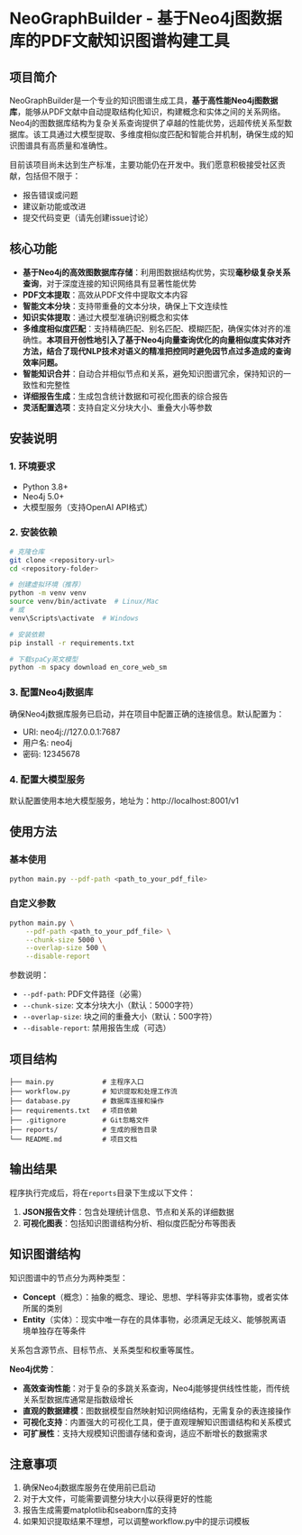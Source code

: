 # NeoGraphBuilder - 基于Neo4j图数据库的PDF文献知识图谱构建工具

## 项目简介

NeoGraphBuilder是一个专业的知识图谱生成工具，**基于高性能Neo4j图数据库**，能够从PDF文献中自动提取结构化知识，构建概念和实体之间的关系网络。Neo4j的图数据库结构为复杂关系查询提供了卓越的性能优势，远超传统关系型数据库。该工具通过大模型提取、多维度相似度匹配和智能合并机制，确保生成的知识图谱具有高质量和准确性。

目前该项目尚未达到生产标准，主要功能仍在开发中。我们愿意积极接受社区贡献，包括但不限于：

- 报告错误或问题
- 建议新功能或改进
- 提交代码变更（请先创建issue讨论）

## 核心功能

- **基于Neo4j的高效图数据库存储**：利用图数据结构优势，实现**毫秒级复杂关系查询**，对于深度连接的知识网络具有显著性能优势
- **PDF文本提取**：高效从PDF文件中提取文本内容
- **智能文本分块**：支持带重叠的文本分块，确保上下文连续性
- **知识实体提取**：通过大模型准确识别概念和实体
- **多维度相似度匹配**：支持精确匹配、别名匹配、模糊匹配，确保实体对齐的准确性。**本项目开创性地引入了基于Neo4j向量查询优化的向量相似度实体对齐方法，结合了现代NLP技术对语义的精准把控同时避免因节点过多造成的查询效率问题。**
- **智能知识合并**：自动合并相似节点和关系，避免知识图谱冗余，保持知识的一致性和完整性
- **详细报告生成**：生成包含统计数据和可视化图表的综合报告
- **灵活配置选项**：支持自定义分块大小、重叠大小等参数

## 安装说明

### 1. 环境要求

- Python 3.8+
- Neo4j 5.0+
- 大模型服务（支持OpenAI API格式）

### 2. 安装依赖

```bash
# 克隆仓库
git clone <repository-url>
cd <repository-folder>

# 创建虚拟环境（推荐）
python -m venv venv
source venv/bin/activate  # Linux/Mac
# 或
venv\Scripts\activate  # Windows

# 安装依赖
pip install -r requirements.txt

# 下载spaCy英文模型
python -m spacy download en_core_web_sm
```

### 3. 配置Neo4j数据库

确保Neo4j数据库服务已启动，并在项目中配置正确的连接信息。默认配置为：
- URI: neo4j://127.0.0.1:7687
- 用户名: neo4j
- 密码: 12345678

### 4. 配置大模型服务

默认配置使用本地大模型服务，地址为：http://localhost:8001/v1

## 使用方法

### 基本使用

```bash
python main.py --pdf-path <path_to_your_pdf_file>
```

### 自定义参数

```bash
python main.py \
    --pdf-path <path_to_your_pdf_file> \
    --chunk-size 5000 \
    --overlap-size 500 \
    --disable-report
```

参数说明：
- `--pdf-path`: PDF文件路径（必需）
- `--chunk-size`: 文本分块大小（默认：5000字符）
- `--overlap-size`: 块之间的重叠大小（默认：500字符）
- `--disable-report`: 禁用报告生成（可选）

## 项目结构

```
├── main.py            # 主程序入口
├── workflow.py        # 知识提取和处理工作流
├── database.py        # 数据库连接和操作
├── requirements.txt   # 项目依赖
├── .gitignore         # Git忽略文件
├── reports/           # 生成的报告目录
└── README.md          # 项目文档
```

## 输出结果

程序执行完成后，将在`reports`目录下生成以下文件：

1. **JSON报告文件**：包含处理统计信息、节点和关系的详细数据
2. **可视化图表**：包括知识图谱结构分析、相似度匹配分布等图表

## 知识图谱结构

知识图谱中的节点分为两种类型：

- **Concept**（概念）：抽象的概念、理论、思想、学科等非实体事物，或者实体所属的类别
- **Entity**（实体）：现实中唯一存在的具体事物，必须满足无歧义、能够脱离语境单独存在等条件

关系包含源节点、目标节点、关系类型和权重等属性。

**Neo4j优势**：
- **高效查询性能**：对于复杂的多跳关系查询，Neo4j能够提供线性性能，而传统关系型数据库通常是指数级增长
- **直观的数据建模**：图数据模型自然映射知识网络结构，无需复杂的表连接操作
- **可视化支持**：内置强大的可视化工具，便于直观理解知识图谱结构和关系模式
- **可扩展性**：支持大规模知识图谱存储和查询，适应不断增长的数据需求

## 注意事项

1. 确保Neo4j数据库服务在使用前已启动
2. 对于大文件，可能需要调整分块大小以获得更好的性能
3. 报告生成需要matplotlib和seaborn库的支持
4. 如果知识提取结果不理想，可以调整workflow.py中的提示词模板